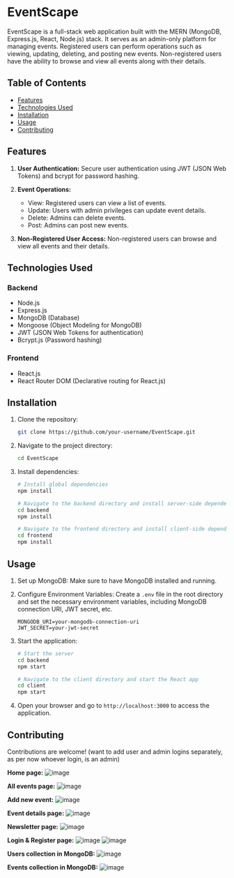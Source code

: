 # EventScape

EventScape is a full-stack web application built with the MERN (MongoDB, Express.js, React, Node.js) stack. It serves as an admin-only platform for managing events. Registered users can perform operations such as viewing, updating, deleting, and posting new events. Non-registered users have the ability to browse and view all events along with their details.

## Table of Contents

- [Features](#features)
- [Technologies Used](#technologies-used)
- [Installation](#installation)
- [Usage](#usage)
- [Contributing](#contributing)

## Features

1. **User Authentication:** Secure user authentication using JWT (JSON Web Tokens) and bcrypt for password hashing.

2. **Event Operations:**
   - View: Registered users can view a list of events.
   - Update: Users with admin privileges can update event details.
   - Delete: Admins can delete events.
   - Post: Admins can post new events.

3. **Non-Registered User Access:** Non-registered users can browse and view all events and their details.

## Technologies Used

### Backend

- Node.js
- Express.js
- MongoDB (Database)
- Mongoose (Object Modeling for MongoDB)
- JWT (JSON Web Tokens for authentication)
- Bcrypt.js (Password hashing)

### Frontend

- React.js
- React Router DOM (Declarative routing for React.js)

## Installation

1. Clone the repository:

   ```bash
   git clone https://github.com/your-username/EventScape.git
   ```

2. Navigate to the project directory:

   ```bash
   cd EventScape
   ```

3. Install dependencies:

   ```bash
   # Install global dependencies
   npm install

   # Navigate to the backend directory and install server-side dependencies
   cd backend
   npm install

   # Navigate to the frontend directory and install client-side dependencies
   cd frontend
   npm install
   ```

## Usage

1. Set up MongoDB: Make sure to have MongoDB installed and running.

2. Configure Environment Variables: Create a `.env` file in the root directory and set the necessary environment variables, including MongoDB connection URI, JWT secret, etc.

   ```env
   MONGODB_URI=your-mongodb-connection-uri
   JWT_SECRET=your-jwt-secret
   ```

3. Start the application:

   ```bash
   # Start the server
   cd backend
   npm start

   # Navigate to the client directory and start the React app
   cd client
   npm start
   ```

4. Open your browser and go to `http://localhost:3000` to access the application.

## Contributing

Contributions are welcome! (want to add user and admin logins separately, as per now whoever login, is an admin)

**Home page:**
![image](https://github.com/hxdy-1/EventScape/assets/115286446/7da6b602-1bc7-4617-8b0d-6c971faa3122)

**All events page:**
![image](https://github.com/hxdy-1/EventScape/assets/115286446/efe3621d-665b-48d6-9114-1e386dfc6809)

**Add new event:** 
![image](https://github.com/hxdy-1/EventScape/assets/115286446/c842873b-b4e8-4f5d-b042-ca152d4bf063)

**Event details page:**
![image](https://github.com/hxdy-1/EventScape/assets/115286446/47dac235-edd7-4737-b546-b399f24d6cea)

**Newsletter page:** 
![image](https://github.com/hxdy-1/EventScape/assets/115286446/3ff79483-3643-4d78-aa60-083eb33d607c)

**Login & Register page:**
![image](https://github.com/hxdy-1/EventScape/assets/115286446/5c586413-4d30-412c-89d3-31f08f9b039e)
![image](https://github.com/hxdy-1/EventScape/assets/115286446/232b619d-acf4-4f3d-a3ac-f58cc9b1cc6e)

**Users collection in MongoDB:**
![image](https://github.com/hxdy-1/EventScape/assets/115286446/5ed5c38e-5541-45c0-adaa-45eb74aa9f85)

**Events collection in MongoDB:**
![image](https://github.com/hxdy-1/EventScape/assets/115286446/c0600023-220c-437b-907e-c8fd8c6c37cb)
